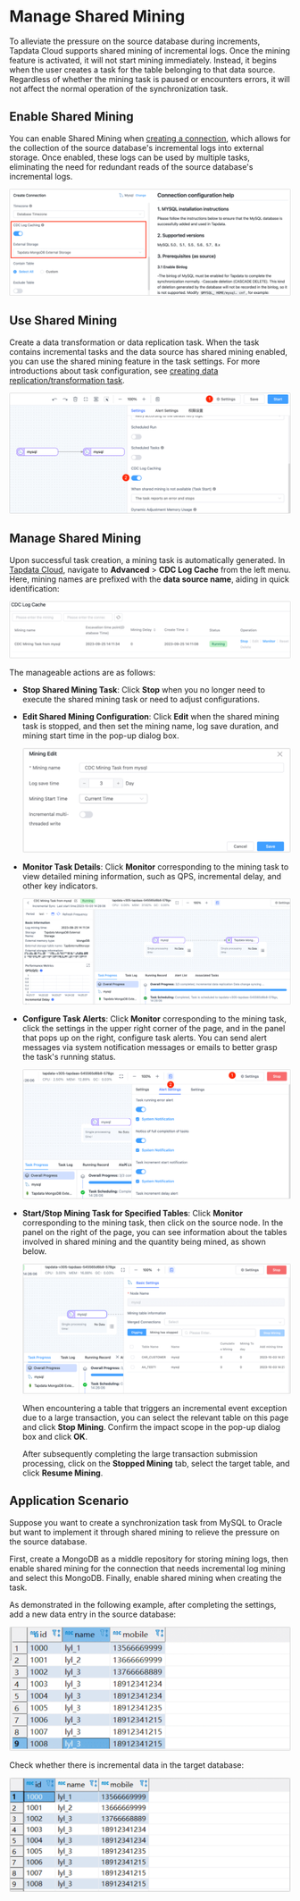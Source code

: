 # Manage Shared Mining

To alleviate the pressure on the source database during increments, Tapdata Cloud supports shared mining of incremental logs. Once the mining feature is activated, it will not start mining immediately. Instead, it begins when the user creates a task for the table belonging to that data source. Regardless of whether the mining task is paused or encounters errors, it will not affect the normal operation of the synchronization task.

## Enable Shared Mining

You can enable Shared Mining when [creating a connection](../../prerequisites/README.md), which allows for the collection of the source database's incremental logs into external storage. Once enabled, these logs can be used by multiple tasks, eliminating the need for redundant reads of the source database's incremental logs.

![](../../images/enable_shared_mining.png)

## Use Shared Mining

Create a data transformation or data replication task. When the task contains incremental tasks and the data source has shared mining enabled, you can use the shared mining feature in the task settings. For more introductions about task configuration, see [creating data replication/transformation task](../../quick-start/create-task.md).

![](../../images/create_shared_mining.png)

## Manage Shared Mining

Upon successful task creation, a mining task is automatically generated. In [Tapdata Cloud](https://cloud.tapdata.io/), navigate to **Advanced** > **CDC Log Cache** from the left menu. Here, mining names are prefixed with the **data source name**, aiding in quick identification:

![Task List](../../images/share_mining_list.png)

The manageable actions are as follows:

* **Stop Shared Mining Task**: Click **Stop** when you no longer need to execute the shared mining task or need to adjust configurations.

* **Edit Shared Mining Configuration**: Click **Edit** when the shared mining task is stopped, and then set the mining name, log save duration, and mining start time in the pop-up dialog box.
  
  ![Edit Shared Mining](../../images/edit_share_mining.png)

* **Monitor Task Details**: Click **Monitor** corresponding to the mining task to view detailed mining information, such as QPS, incremental delay, and other key indicators.
  
  ![](../../images/shared_mining_detail.png)

* **Configure Task Alerts**: Click **Monitor** corresponding to the mining task, click the settings in the upper right corner of the page, and in the panel that pops up on the right, <span id="release330-alert">configure task alerts</span>. You can send alert messages via system notification messages or emails to better grasp the task's running status.
  
  ![Configure Task Alerts](../../images/share_mining_alert_settings.png)

* <span id="release310-share-mining">**Start/Stop Mining Task for Specified Tables**</span>: Click <b>Monitor</b> corresponding to the mining task, then click on the source node. In the panel on the right of the page, you can see information about the tables involved in shared mining and the quantity being mined, as shown below.
  
  ![Mining Table Information](../../images/shared_mining_detail_2.png)
  
  When encountering a table that triggers an incremental event exception due to a large transaction, you can select the relevant table on this page and click **Stop Mining**. Confirm the impact scope in the pop-up dialog box and click **OK**.
  
  After subsequently completing the large transaction submission processing, click on the **Stopped Mining** tab, select the target table, and click **Resume Mining**.

## Application Scenario

Suppose you want to create a synchronization task from MySQL to Oracle but want to implement it through shared mining to relieve the pressure on the source database.

First, create a MongoDB as a middle repository for storing mining logs, then enable shared mining for the connection that needs incremental log mining and select this MongoDB. Finally, enable shared mining when creating the task.

As demonstrated in the following example, after completing the settings, add a new data entry in the source database:

![](../../images/shared_mining_demo_1.png)



Check whether there is incremental data in the target database:

![](../../images/shared_mining_demo_3.png)
